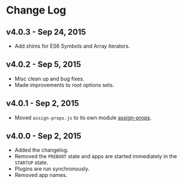 # Change Log

## v4.0.3 - Sep 24, 2015

- Add shims for ES6 Symbols and Array iterators.

## v4.0.2 - Sep 5, 2015

- Misc clean up and bug fixes.
- Made improvements to root options sets.

## v4.0.1 - Sep 2, 2015

- Moved `assign-props.js` to its own module [assign-props](http://ghub.io/assign-props).

## v4.0.0 - Sep 2, 2015

- Added the changelog.
- Removed the `PREBOOT` state and apps are started immediately in the `STARTUP` state.
- Plugins are run synchronously.
- Removed app names.
